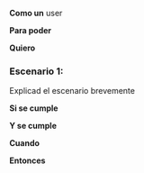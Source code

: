 **Como un** user

**Para poder**

**Quiero**

### Escenario 1:

Explicad el escenario brevemente

**Si se cumple**

**Y se cumple**

**Cuando**

**Entonces**
